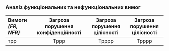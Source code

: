 ### Аналіз функціональних та нефункціональних вимог

| Вимоги *(FR, NFR)* | Загроза порушення конфіденційності  | Загроза порушення цілісності | Загроза порушення цілісності |
|:------------- |:---------------:| :---------------:| :---------------: |
| трр      | Тррр | Трррр |  Трррр |
